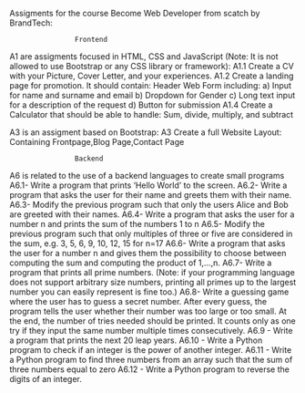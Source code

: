 Assigments for the course Become Web Developer from scatch by BrandTech:

                    Frontend
A1 are assigments focused in HTML, CSS and JavaScript (Note: It is not allowed to use Bootstrap or any CSS library or framework):
  A1.1 Create a CV with your Picture, Cover Letter, and your experiences.
  A1.2 Create a landing page for promotion. It should contain:
  Header
  Web Form including:
  a) Input for name and surname and email
  b) Dropdown for Gender
  c) Long text input for a description of the request
  d) Button for submission
  A1.4 Create a Calculator that should be able to handle:
  Sum, divide, multiply, and subtract

A3 is an assigment based on Bootstrap:
  A3 Create a full Website Layout:
     Containing Frontpage,Blog Page,Contact Page
  
                    Backend
A6 is related to the use of a backend languages to create small programs
  A6.1- Write a program that prints ‘Hello World’ to the screen.
  A6.2- Write a program that asks the user for their name and greets them with their name.
  A6.3- Modify the previous program such that only the users Alice and Bob are greeted with their names.
  A6.4- Write a program that asks the user for a number n and prints the sum of the numbers 1 to n
  A6.5- Modify the previous program such that only multiples of three or five are considered in the sum, e.g. 3, 5, 6, 9, 10, 12, 15 for n=17
  A6.6- Write a program that asks the user for a number n and gives them the possibility to choose between computing the sum and computing the product of 1,…,n.
  A6.7- Write a program that prints all prime numbers. (Note: if your programming language does not support arbitrary size numbers, printing all primes up to the largest number you can easily represent is fine too.)
  A6.8- Write a guessing game where the user has to guess a secret number. After every guess, the program tells the user whether their number was too large or too small. At the end, the number of tries needed should be printed. It counts only as one try if they input the same number multiple times consecutively.
  A6.9 - Write a program that prints the next 20 leap years.
  A6.10 - Write a Python program to check if an integer is the power of another integer.
  A6.11 - Write a Python program to find three numbers from an array such that the sum of three numbers equal to zero
  A6.12 - Write a Python program to reverse the digits of an integer.

